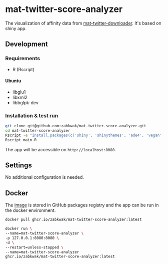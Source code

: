# mat-twitter-score-analyzer
The visualization of affinity data from [mat-twitter-downloader](https://github.com/zabkwak/mat-twitter-downloader). It's based on shiny app.

## Development
### Requirements
- R (Rscript)
#### Ubuntu
- libglu1
- libxml2
- libbglpk-dev

### Installation & test run
```bash
git clone git@github.com:zabkwak/mat-twitter-score-analyzer.git
cd mat-twitter-score-analyzer
Rscript -e "install.packages(c('shiny', 'shinythemes', 'ade4', 'vegan', 'vegan3d', 'polycor', 'psych', 'BayesLCA', 'igraph))"
Rscript main.R
```
The app will be accessible on `http://localhost:8080`.

## Settings
No additional configuration is needed.

## Docker
The [image](https://github.com/zabkwak/mat-twitter-score-analyzer/pkgs/container/mat-twitter-score-analyzer) is stored in GitHub packages registry and the app can be run in the docker environment.
```bash
docker pull ghcr.io/zabkwak/mat-twitter-score-analyzer:latest
```

```bash
docker run \
--name=mat-twitter-score-analyzer \
-p 127.0.0.1:8080:8080 \
-d \
--restart=unless-stopped \
--name=mat-twitter-score-analyzer
ghcr.io/zabkwak/mat-twitter-score-analyzer:latest  
```
